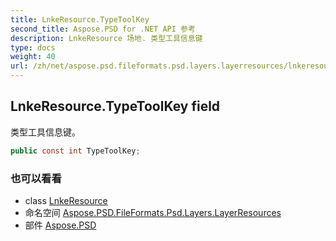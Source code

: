 ```yaml
---
title: LnkeResource.TypeToolKey
second_title: Aspose.PSD for .NET API 参考
description: LnkeResource 场地. 类型工具信息键
type: docs
weight: 40
url: /zh/net/aspose.psd.fileformats.psd.layers.layerresources/lnkeresource/typetoolkey/
---
```

## LnkeResource.TypeToolKey field

类型工具信息键。

```csharp
public const int TypeToolKey;
```

### 也可以看看

* class [LnkeResource](../)
* 命名空间 [Aspose.PSD.FileFormats.Psd.Layers.LayerResources](../../lnkeresource/)
* 部件 [Aspose.PSD](../../../)


